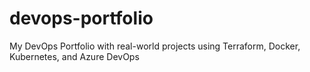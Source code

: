 # devops-portfolio
My DevOps Portfolio with real-world projects using Terraform, Docker, Kubernetes, and Azure DevOps
